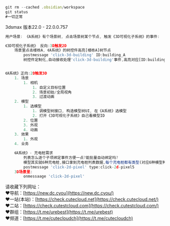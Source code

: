 ```js
git rm --cached .obsidian/workspace 
git status 
#一切正常
```
3dsmax 版本22.0 - 22.0.0.757

```js
用户场景: 《A系统》有个场景树, 点击场景树某个节点, 触发《3D可视化子系统》的事件:

《3D可视化子系统》 反向:3D触发2D
    场景里点击楼栋A, 《A系统》的树控件高亮[楼栋A]树节点
        postmessage 'click-3d-building' ID:building_A
        树控件定制化,自动接收处理'click-3d-building'事件,高亮对应[ID:building_A]树节点


《A系统》正向:2D触发3D
    1. 场景
        1. 相机
            1. 自定义目标位置
            2. 场景初始/全局视角
            3. 过渡动画
    2. 模型
        1. 选模型
            1. 调模型树接口, 构造模型树UI, 在《A系统》选模型
            2. 打开《3D可视化子系统》自己看模型ID
        2. 位置
        3. 外观
        4. 动画
    3. 效果
        1. 外观
    4. 业务

    《A系统》- 充电桩需求
        列表怎么逐个子项绑定事件方便一点?能批量自动绑定吗?
        模型其实就6种充电桩,接口拿到充电桩列表数据,每个充电桩都有类型(对应6种模型种的一种)
        postmessage 'click-2d-pixel' type:click-2d-pixel5
    3D场景里:
        onmessaage 'click-2d-pixel'
```
请收藏下列网址：  
♥️导航：[https://new.dc.cyou](https://new.dc.cyou/)  
♥️一站(本站)：[https://check.cutecloud.net](https://check.cutecloud.net/)  
♥️二站：[https://check.cutestcloud.com](https://check.cutestcloud.com/)  
♥️群组：[https://t.me/urebest](https://t.me/urebest)  
♥️频道：[https://t.me/cutecloudch](https://t.me/cutecloudch)